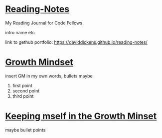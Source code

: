 # <ins>Reading-Notes</ins>
My Reading Journal for Code Fellows

intro name etc

link to gethub portfolio: https://daviddickens.github.io/reading-notes/



# <ins>Growth Mindset</ins>
insert GM in my own words, bullets maybe

1. first point
2. second point
3. third point

# <ins>Keeping mself in the Growth Minset</ins>
 maybe bullet points
